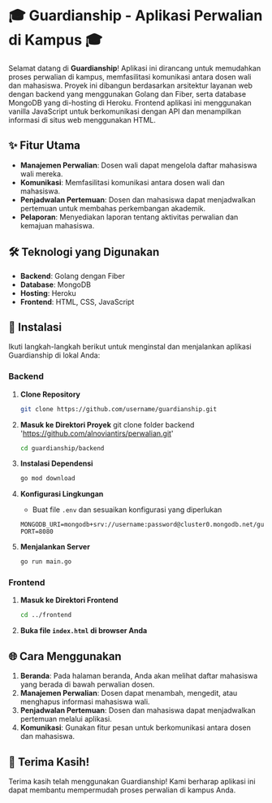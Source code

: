 # 🎓 Guardianship - Aplikasi Perwalian di Kampus 🎓

Selamat datang di **Guardianship**! Aplikasi ini dirancang untuk memudahkan proses perwalian di kampus, memfasilitasi komunikasi antara dosen wali dan mahasiswa. Proyek ini dibangun berdasarkan arsitektur layanan web dengan backend yang menggunakan Golang dan Fiber, serta database MongoDB yang di-hosting di Heroku. Frontend aplikasi ini menggunakan vanilla JavaScript untuk berkomunikasi dengan API dan menampilkan informasi di situs web menggunakan HTML.

## ✨ Fitur Utama

- **Manajemen Perwalian**: Dosen wali dapat mengelola daftar mahasiswa wali mereka.
- **Komunikasi**: Memfasilitasi komunikasi antara dosen wali dan mahasiswa.
- **Penjadwalan Pertemuan**: Dosen dan mahasiswa dapat menjadwalkan pertemuan untuk membahas perkembangan akademik.
- **Pelaporan**: Menyediakan laporan tentang aktivitas perwalian dan kemajuan mahasiswa.

## 🛠️ Teknologi yang Digunakan

- **Backend**: Golang dengan Fiber
- **Database**: MongoDB
- **Hosting**: Heroku
- **Frontend**: HTML, CSS, JavaScript

## 🚀 Instalasi

Ikuti langkah-langkah berikut untuk menginstal dan menjalankan aplikasi Guardianship di lokal Anda:

### Backend

1. **Clone Repository**

   ```bash
   git clone https://github.com/username/guardianship.git
   ```

2. **Masuk ke Direktori Proyek**
   git clone folder backend 'https://github.com/alnoviantirs/perwalian.git'

   ```bash
   cd guardianship/backend
   ```

3. **Instalasi Dependensi**

   ```bash
   go mod download
   ```

4. **Konfigurasi Lingkungan**

   - Buat file `.env` dan sesuaikan konfigurasi yang diperlukan

   ```env
   MONGODB_URI=mongodb+srv://username:password@cluster0.mongodb.net/guardianship
   PORT=8080
   ```

5. **Menjalankan Server**
   ```bash
   go run main.go
   ```

### Frontend

1. **Masuk ke Direktori Frontend**

   ```bash
   cd ../frontend
   ```

2. **Buka file `index.html` di browser Anda**

## 🌐 Cara Menggunakan

1. **Beranda**: Pada halaman beranda, Anda akan melihat daftar mahasiswa yang berada di bawah perwalian dosen.
2. **Manajemen Perwalian**: Dosen dapat menambah, mengedit, atau menghapus informasi mahasiswa wali.
3. **Penjadwalan Pertemuan**: Dosen dan mahasiswa dapat menjadwalkan pertemuan melalui aplikasi.
4. **Komunikasi**: Gunakan fitur pesan untuk berkomunikasi antara dosen dan mahasiswa.

## 🎉 Terima Kasih!

Terima kasih telah menggunakan Guardianship! Kami berharap aplikasi ini dapat membantu mempermudah proses perwalian di kampus Anda.
